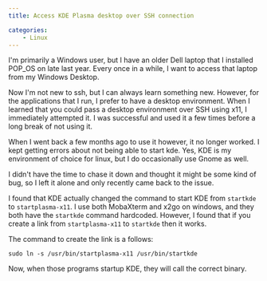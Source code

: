```yaml
---
title: Access KDE Plasma desktop over SSH connection

categories:
    - Linux
---
```


I'm primarily a Windows user, but I have an older Dell laptop that I installed POP_OS on late last year. Every once in a while, I want to access that laptop from my Windows Desktop.

Now I'm not new to ssh, but I can always learn something new. However, for the applications that I run, I prefer to have a desktop environment. When I learned that you could pass a desktop environment over SSH using x11, I immediately attempted it. I was successful and used it a few times before a long break of not using it. 

When I went back a few months ago to use it however, it no longer worked. I kept getting errors about not being able to start kde. Yes, KDE is my environment of choice for linux, but I do occasionally use Gnome as well.

I didn't have the time to chase it down and thought it might be some kind of bug, so I left it alone and only recently came back to the issue.

I found that KDE actually changed the command to start KDE from `startkde` to `startplasma-x11`. I use both MobaXterm and x2go on windows, and they both have the `startkde` command hardcoded. However, I found that if you create a link from `startplasma-x11` to `startkde` then it works.

The command to create the link is a follows:

```
sudo ln -s /usr/bin/startplasma-x11 /usr/bin/startkde
```

Now, when those programs startup KDE, they will call the correct binary.